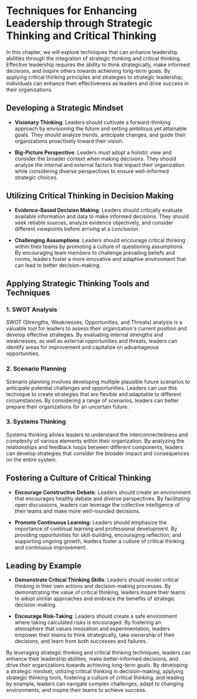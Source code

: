 Techniques for Enhancing Leadership through Strategic Thinking and Critical Thinking
================================================================================================

In this chapter, we will explore techniques that can enhance leadership abilities through the integration of strategic thinking and critical thinking. Effective leadership requires the ability to think strategically, make informed decisions, and inspire others towards achieving long-term goals. By applying critical thinking principles and strategies to strategic leadership, individuals can enhance their effectiveness as leaders and drive success in their organizations.

Developing a Strategic Mindset
------------------------------

* **Visionary Thinking**: Leaders should cultivate a forward-thinking approach by envisioning the future and setting ambitious yet attainable goals. They should analyze trends, anticipate changes, and guide their organizations proactively toward their vision.

* **Big-Picture Perspective**: Leaders must adopt a holistic view and consider the broader context when making decisions. They should analyze the internal and external factors that impact their organization while considering diverse perspectives to ensure well-informed strategic choices.

Utilizing Critical Thinking in Decision Making
----------------------------------------------

* **Evidence-Based Decision Making**: Leaders should critically evaluate available information and data to make informed decisions. They should seek reliable sources, analyze evidence objectively, and consider different viewpoints before arriving at a conclusion.

* **Challenging Assumptions**: Leaders should encourage critical thinking within their teams by promoting a culture of questioning assumptions. By encouraging team members to challenge prevailing beliefs and norms, leaders foster a more innovative and adaptive environment that can lead to better decision-making.

Applying Strategic Thinking Tools and Techniques
------------------------------------------------

### 1. SWOT Analysis

SWOT (Strengths, Weaknesses, Opportunities, and Threats) analysis is a valuable tool for leaders to assess their organization's current position and develop effective strategies. By evaluating internal strengths and weaknesses, as well as external opportunities and threats, leaders can identify areas for improvement and capitalize on advantageous opportunities.

### 2. Scenario Planning

Scenario planning involves developing multiple plausible future scenarios to anticipate potential challenges and opportunities. Leaders can use this technique to create strategies that are flexible and adaptable to different circumstances. By considering a range of scenarios, leaders can better prepare their organizations for an uncertain future.

### 3. Systems Thinking

Systems thinking allows leaders to understand the interconnectedness and complexity of various elements within their organization. By analyzing the relationships and feedback loops between different components, leaders can develop strategies that consider the broader impact and consequences on the entire system.

Fostering a Culture of Critical Thinking
----------------------------------------

* **Encourage Constructive Debate**: Leaders should create an environment that encourages healthy debate and diverse perspectives. By facilitating open discussions, leaders can leverage the collective intelligence of their teams and make more well-rounded decisions.

* **Promote Continuous Learning**: Leaders should emphasize the importance of continual learning and professional development. By providing opportunities for skill-building, encouraging reflection, and supporting ongoing growth, leaders foster a culture of critical thinking and continuous improvement.

Leading by Example
------------------

* **Demonstrate Critical Thinking Skills**: Leaders should model critical thinking in their own actions and decision-making processes. By demonstrating the value of critical thinking, leaders inspire their teams to adopt similar approaches and embrace the benefits of strategic decision-making.

* **Encourage Risk-Taking**: Leaders should create a safe environment where taking calculated risks is encouraged. By fostering an atmosphere that values innovation and experimentation, leaders empower their teams to think strategically, take ownership of their decisions, and learn from both successes and failures.

By leveraging strategic thinking and critical thinking techniques, leaders can enhance their leadership abilities, make better-informed decisions, and drive their organizations towards achieving long-term goals. By developing a strategic mindset, utilizing critical thinking in decision-making, applying strategic thinking tools, fostering a culture of critical thinking, and leading by example, leaders can navigate complex challenges, adapt to changing environments, and inspire their teams to achieve success.

